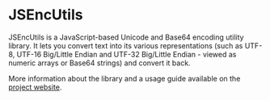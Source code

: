 # JSEncUtils

JSEncUtils is a JavaScript-based Unicode and Base64 encoding utility library. It lets you convert text into its various representations (such as UTF-8, UTF-16 Big/Little Endian and UTF-32 Big/Little Endian - viewed as numeric arrays or Base64 strings) and convert it back.

More information about the library and a usage guide available on the [project website](https://cerosrhino.github.io/enc-utils/).
